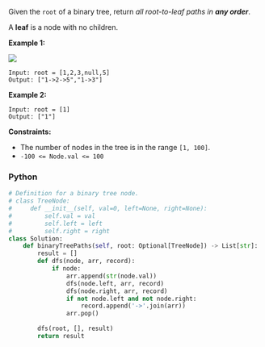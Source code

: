 Given the  `root`  of a binary tree, return  _all root-to-leaf paths in  **any order**_.

A  **leaf**  is a node with no children.

**Example 1:**

![](https://assets.leetcode.com/uploads/2021/03/12/paths-tree.jpg)
```
Input: root = [1,2,3,null,5]
Output: ["1->2->5","1->3"]
```

**Example 2:**
```
Input: root = [1]
Output: ["1"]
```

**Constraints:**

-   The number of nodes in the tree is in the range  `[1, 100]`.
-   `-100 <= Node.val <= 100`


### Python
```python
# Definition for a binary tree node.
# class TreeNode:
#     def __init__(self, val=0, left=None, right=None):
#         self.val = val
#         self.left = left
#         self.right = right
class Solution:
    def binaryTreePaths(self, root: Optional[TreeNode]) -> List[str]:
        result = []
        def dfs(node, arr, record):
            if node:
                arr.append(str(node.val))
                dfs(node.left, arr, record)
                dfs(node.right, arr, record)
                if not node.left and not node.right:
                    record.append('->'.join(arr))
                arr.pop()
        
        dfs(root, [], result)
        return result
```
